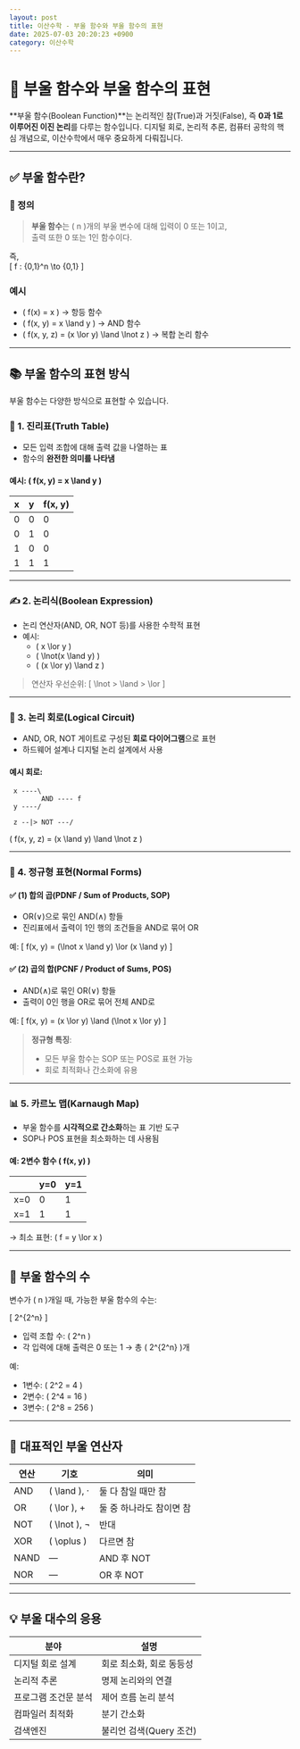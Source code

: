 ```yaml
---
layout: post
title: 이산수학 - 부울 함수와 부울 함수의 표현
date: 2025-07-03 20:20:23 +0900
category: 이산수학
---
```

# 🔢 부울 함수와 부울 함수의 표현

**부울 함수(Boolean Function)**는 논리적인 참(True)과 거짓(False), 즉 **0과 1로 이루어진 이진 논리**를 다루는 함수입니다. 디지털 회로, 논리적 추론, 컴퓨터 공학의 핵심 개념으로, 이산수학에서 매우 중요하게 다뤄집니다.

---

## ✅ 부울 함수란?

### 📌 정의

> **부울 함수**는 \( n \)개의 부울 변수에 대해 입력이 0 또는 1이고,  
> 출력 또한 0 또는 1인 함수이다.

즉,  
\[
f : \{0,1\}^n \to \{0,1\}
\]

### 예시

- \( f(x) = x \) → 항등 함수
- \( f(x, y) = x \land y \) → AND 함수
- \( f(x, y, z) = (x \lor y) \land \lnot z \) → 복합 논리 함수

---

## 📚 부울 함수의 표현 방식

부울 함수는 다양한 방식으로 표현할 수 있습니다.

### 🧠 1. **진리표(Truth Table)**

- 모든 입력 조합에 대해 출력 값을 나열하는 표
- 함수의 **완전한 의미를 나타냄**

#### 예시: \( f(x, y) = x \land y \)

| x | y | f(x, y) |
|---|---|---------|
| 0 | 0 |   0     |
| 0 | 1 |   0     |
| 1 | 0 |   0     |
| 1 | 1 |   1     |

---

### ✍️ 2. **논리식(Boolean Expression)**

- 논리 연산자(AND, OR, NOT 등)를 사용한 수학적 표현
- 예시:
  - \( x \lor y \)
  - \( \lnot(x \land y) \)
  - \( (x \lor y) \land z \)

> 연산자 우선순위:
> \[
> \lnot > \land > \lor
> \]

---

### 🧱 3. **논리 회로(Logical Circuit)**

- AND, OR, NOT 게이트로 구성된 **회로 다이어그램**으로 표현
- 하드웨어 설계나 디지털 논리 설계에서 사용

#### 예시 회로:

```
 x ----\
        AND ---- f
 y ----/

 z --|> NOT ---/
```

\( f(x, y, z) = (x \land y) \land \lnot z \)

---

### 📐 4. **정규형 표현(Normal Forms)**

#### ✅ (1) **합의 곱(PDNF / Sum of Products, SOP)**

- OR(∨)으로 묶인 AND(∧) 항들
- 진리표에서 출력이 1인 행의 조건들을 AND로 묶어 OR

예:
\[
f(x, y) = (\lnot x \land y) \lor (x \land y)
\]

#### ✅ (2) **곱의 합(PCNF / Product of Sums, POS)**

- AND(∧)로 묶인 OR(∨) 항들
- 출력이 0인 행을 OR로 묶어 전체 AND로

예:
\[
f(x, y) = (x \lor y) \land (\lnot x \lor y)
\]

> **정규형 특징**:
> - 모든 부울 함수는 SOP 또는 POS로 표현 가능
> - 회로 최적화나 간소화에 유용

---

### 📊 5. **카르노 맵(Karnaugh Map)**

- 부울 함수를 **시각적으로 간소화**하는 표 기반 도구
- SOP나 POS 표현을 최소화하는 데 사용됨

#### 예: 2변수 함수 \( f(x, y) \)

|     | y=0 | y=1 |
|-----|-----|-----|
| x=0 | 0   | 1   |
| x=1 | 1   | 1   |

→ 최소 표현: \( f = y \lor x \)

---

## 🔄 부울 함수의 수

변수가 \( n \)개일 때, 가능한 부울 함수의 수는:

\[
2^{2^n}
\]

- 입력 조합 수: \( 2^n \)
- 각 입력에 대해 출력은 0 또는 1 → 총 \( 2^{2^n} \)개

예:
- 1변수: \( 2^2 = 4 \)
- 2변수: \( 2^4 = 16 \)
- 3변수: \( 2^8 = 256 \)

---

## 📌 대표적인 부울 연산자

| 연산 | 기호 | 의미 |
|------|------|------|
| AND  | \( \land \), · | 둘 다 참일 때만 참 |
| OR   | \( \lor \), + | 둘 중 하나라도 참이면 참 |
| NOT  | \( \lnot \), ¬ | 반대 |
| XOR  | \( \oplus \) | 다르면 참 |
| NAND | — | AND 후 NOT |
| NOR  | — | OR 후 NOT |

---

## 💡 부울 대수의 응용

| 분야 | 설명 |
|------|------|
| 디지털 회로 설계 | 회로 최소화, 회로 동등성 |
| 논리적 추론 | 명제 논리와의 연결 |
| 프로그램 조건문 분석 | 제어 흐름 논리 분석 |
| 컴파일러 최적화 | 분기 간소화 |
| 검색엔진 | 불리언 검색(Query 조건) |